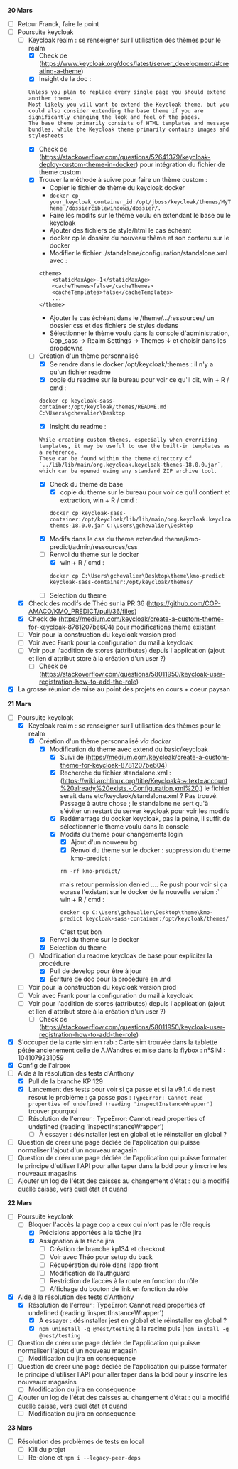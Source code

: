 **20 Mars**
- [ ] Retour Franck, faire le point
- [ ] Poursuite keycloak
    - [ ] Keycloak realm : se renseigner sur l'utilisation des thèmes pour le realm
        - [x] Check de (https://www.keycloak.org/docs/latest/server_development/#creating-a-theme)
        - [x] Insight de la doc : 
        ```
        Unless you plan to replace every single page you should extend another theme. 
        Most likely you will want to extend the Keycloak theme, but you could also consider extending the base theme if you are significantly changing the look and feel of the pages. 
        The base theme primarily consists of HTML templates and message bundles, while the Keycloak theme primarily contains images and stylesheets
        ```
        - [x] Check de (https://stackoverflow.com/questions/52641379/keycloak-deploy-custom-theme-in-docker) pour intégration du fichier de theme custom
        - [x] Trouver la méthode à suivre pour faire un thème custom : 
            - Copier le fichier de thème du keycloak docker 
            - ```docker cp your_keycloak_container_id:/opt/jboss/keycloak/themes/MyTheme /dossierciblewindows/dossier/. ```
            - Faire les modifs sur le thème voulu en extendant le base ou le keycloak
            - Ajouter des fichiers de style/html le cas échéant
            - docker cp le dossier du nouveau thème et son contenu sur le docker
            - Modifier le fichier ./standalone/configuration/standalone.xml avec  :
            ```
            <theme>
                <staticMaxAge>-1</staticMaxAge>
                <cacheThemes>false</cacheThemes>
                <cacheTemplates>false</cacheTemplates>
                ...
            </theme>
            ```
            - Ajouter le cas échéant dans le /theme/.../ressources/ un dossier css et des fichiers de styles dedans
            - Sélectionner le thème voulu dans la console d'administration, Cop_sass -> Realm Settings -> Themes ↓ et choisir dans les dropdowns
        - [ ] Création d'un thème personnalisé
            - [x] Se rendre dans le docker /opt/keycloak/themes : il n'y a qu'un fichier readme
            - [x] copie du readme sur le bureau pour voir ce qu'il dit, win + R / cmd :
            ```
            docker cp keycloak-sass-container:/opt/keycloak/themes/README.md C:\Users\gchevalier\Desktop
            ```
            - [x] Insight du readme : 
            ```
            While creating custom themes, especially when overriding templates, it may be useful to use the built-in templates as a reference. 
            These can be found within the theme directory of `../lib/lib/main/org.keycloak.keycloak-themes-18.0.0.jar`, which can be opened using any standard ZIP archive tool.
            ```
            - [x] Check du thème de base
                - [x] copie du theme sur le bureau pour voir ce qu'il contient et extraction, win + R / cmd :
                ```
                docker cp keycloak-sass-container:/opt/keycloak/lib/lib/main/org.keycloak.keycloak-themes-18.0.0.jar C:\Users\gchevalier\Desktop
                ```
            - [x] Modifs dans le css du theme extended theme/kmo-predict/admin/ressources/css
            - [ ] Renvoi du theme sur le docker
                - [x] win + R / cmd :
                ```
                docker cp C:\Users\gchevalier\Desktop\theme\kmo-predict keycloak-sass-container:/opt/keycloak/themes/
                ```
            - [ ] Selection du theme 
    - [x] Check des modifs de Théo sur la PR 36  (https://github.com/COP-AMACO/KMO_PREDICT/pull/36/files)
    - [x] Check de (https://medium.com/keycloak/create-a-custom-theme-for-keycloak-8781207be604) pour modifications thème existant
    - [ ] Voir pour la construction du keycloak version prod
    - [ ] Voir avec Frank pour la configuration du mail à keycloak
    - [ ] Voir pour l'addition de stores (attributes) depuis l'application (ajout et lien d'attribut store à la création d'un user ?)
        - [ ] Check de (https://stackoverflow.com/questions/58011950/keycloak-user-registration-how-to-add-the-role)
- [x] La grosse réunion de mise au point des projets en cours + coeur paysan

**21 Mars**
- [ ] Poursuite keycloak
    - [x] Keycloak realm : se renseigner sur l'utilisation des thèmes pour le realm
        - [x] Création d'un thème personnalisé *via docker*
            - [x] Modification du theme avec extend du basic/keycloak
                - [x] Suivi de (https://medium.com/keycloak/create-a-custom-theme-for-keycloak-8781207be604)
                - [x] Recherche du fichier standalone.xml : (https://wiki.archlinux.org/title/Keycloak#:~:text=account%20already%20exists.-,Configuration,xml%20.) le fichier serait dans etc/keyclaok/standalone.xml ? Pas trouvé. Passage à autre chose ; le standalone ne sert qu'à s'éviter un restart du server keycloak pour voir les modifs
                - [x] Redémarrage du docker keycloak, pas la peine, il suffit de sélectionner le theme voulu dans la console
                - [x] Modifs du theme pour changements login 
                    - [x] Ajout d'un nouveau bg
                    - [x] Renvoi du theme sur le docker : 
                    suppression du theme kmo-predict :
                    ```
                    rm -rf kmo-predict/
                    ```
                    mais retour permission denied ....
                    Re push pour voir si ça ecrase l'existant sur le docker de la nouvelle version :`
                    win + R / cmd :
                    ```
                    docker cp C:\Users\gchevalier\Desktop\theme\kmo-predict keycloak-sass-container:/opt/keycloak/themes/
                    ```
                    C'est tout bon
            - [x] Renvoi du theme sur le docker
            - [x] Selection du theme 
        - [ ] Modification du readme keycloak de base pour expliciter la procédure
            - [x] Pull de develop pour être à jour
            - [x] Écriture de doc pour la procédure en .md
    - [ ] Voir pour la construction du keycloak version prod
    - [ ] Voir avec Frank pour la configuration du mail à keycloak
    - [ ] Voir pour l'addition de stores (attributes) depuis l'application (ajout et lien d'attribut store à la création d'un user ?)
        - [ ] Check de (https://stackoverflow.com/questions/58011950/keycloak-user-registration-how-to-add-the-role)
- [x] S'occuper de la carte sim en rab : Carte sim trouvée dans la tablette pétée ancienement celle de A.Wandres et mise dans la flybox : n°SIM : 1041079231059
- [x] Config de l'airbox
- [ ] Aide à la résolution des tests d'Anthony
    - [x] Pull de la branche KP 129
    - [x] Lancement des tests pour voir si ça passe et si la v9.1.4 de nest résout le problème : ça passe pas : 
    ```TypeError: Cannot read properties of undefined (reading 'inspectInstanceWrapper')```
    trouver pourquoi
    - [ ] Résolution de l'erreur : TypeError: Cannot read properties of undefined (reading 'inspectInstanceWrapper')
        - [ ] À essayer : désinstaller jest en global et le réinstaller en global ?
- [ ] Question de créer une page dédiée de l'application qui puisse normaliser l'ajout d'un nouveau magasin
- [ ] Question de créer une page dédiée de l'application qui puisse formater le principe d'utiliser l'API  pour aller taper dans la bdd pour y inscrire les nouveaux magasins
- [ ] Ajouter un log de l'état des caisses au changement d'état : qui a modifié quelle caisse, vers quel état et quand

**22 Mars**
- [ ] Poursuite keycloak
    - [ ] Bloquer l'accès la page cop a ceux qui n'ont pas le rôle requis
        - [x] Précisions apportées à la tâche jira
        - [x] Assignation à la tâche jira
            - [ ] Création de branche kp134 et checkout
            - [ ] Voir avec Théo pour setup du back
            - [ ] Récupération du rôle dans l’app front
            - [ ] Modification de l’authguard
            - [ ] Restriction de l’accès à la route en fonction du rôle 
            - [ ] Affichage du bouton de link en fonction du rôle
- [x] Aide à la résolution des tests d'Anthony
    - [x] Résolution de l'erreur : TypeError: Cannot read properties of undefined (reading 'inspectInstanceWrapper')
        - [x] À essayer : désinstaller jest en global et le réinstaller en global ?
        - [x] ```npm uninstall -g @nest/testing``` à la racine puis |```npm install -g @nest/testing```
- [ ] Question de créer une page dédiée de l'application qui puisse normaliser l'ajout d'un nouveau magasin
    - [ ] Modification du jira en conséquence
- [ ] Question de créer une page dédiée de l'application qui puisse formater le principe d'utiliser l'API  pour aller taper dans la bdd pour y inscrire les nouveaux magasins
    - [ ] Modification du jira en conséquence
- [ ] Ajouter un log de l'état des caisses au changement d'état : qui a modifié quelle caisse, vers quel état et quand
    - [ ] Modification du jira en conséquence

**23 Mars**
- [ ] Résolution des problèmes de tests en local
    - [ ] Kill du projet
    - [ ] Re-clone et ```npm i --legacy-peer-deps```